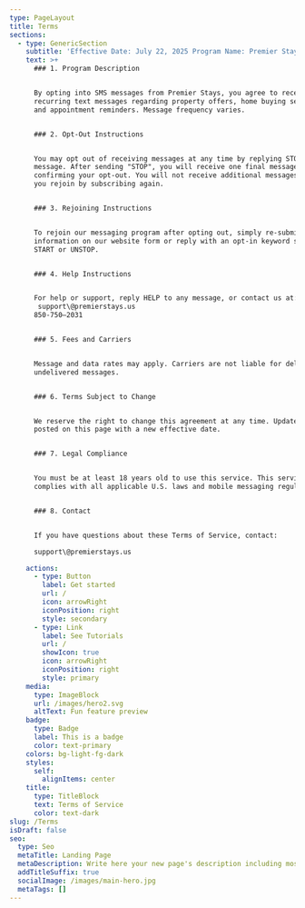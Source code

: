```yaml
---
type: PageLayout
title: Terms
sections:
  - type: GenericSection
    subtitle: 'Effective Date: July 22, 2025 Program Name: Premier Stays Text Alerts'
    text: >+
      ### 1. Program Description


      By opting into SMS messages from Premier Stays, you agree to receive
      recurring text messages regarding property offers, home buying services,
      and appointment reminders. Message frequency varies.


      ### 2. Opt-Out Instructions


      You may opt out of receiving messages at any time by replying STOP to any
      message. After sending "STOP", you will receive one final message
      confirming your opt-out. You will not receive additional messages unless
      you rejoin by subscribing again.


      ### 3. Rejoining Instructions


      To rejoin our messaging program after opting out, simply re-submit your
      information on our website form or reply with an opt-in keyword such as
      START or UNSTOP.


      ### 4. Help Instructions


      For help or support, reply HELP to any message, or contact us at:
       support\@premierstays.us
      850-750–2031


      ### 5. Fees and Carriers


      Message and data rates may apply. Carriers are not liable for delayed or
      undelivered messages.


      ### 6. Terms Subject to Change


      We reserve the right to change this agreement at any time. Updates will be
      posted on this page with a new effective date.


      ### 7. Legal Compliance


      You must be at least 18 years old to use this service. This service
      complies with all applicable U.S. laws and mobile messaging regulations.


      ### 8. Contact


      If you have questions about these Terms of Service, contact:

      support\@premierstays.us

    actions:
      - type: Button
        label: Get started
        url: /
        icon: arrowRight
        iconPosition: right
        style: secondary
      - type: Link
        label: See Tutorials
        url: /
        showIcon: true
        icon: arrowRight
        iconPosition: right
        style: primary
    media:
      type: ImageBlock
      url: /images/hero2.svg
      altText: Fun feature preview
    badge:
      type: Badge
      label: This is a badge
      color: text-primary
    colors: bg-light-fg-dark
    styles:
      self:
        alignItems: center
    title:
      type: TitleBlock
      text: Terms of Service
      color: text-dark
slug: /Terms
isDraft: false
seo:
  type: Seo
  metaTitle: Landing Page
  metaDescription: Write here your new page's description including most relevant keywords.
  addTitleSuffix: true
  socialImage: /images/main-hero.jpg
  metaTags: []
---
```

